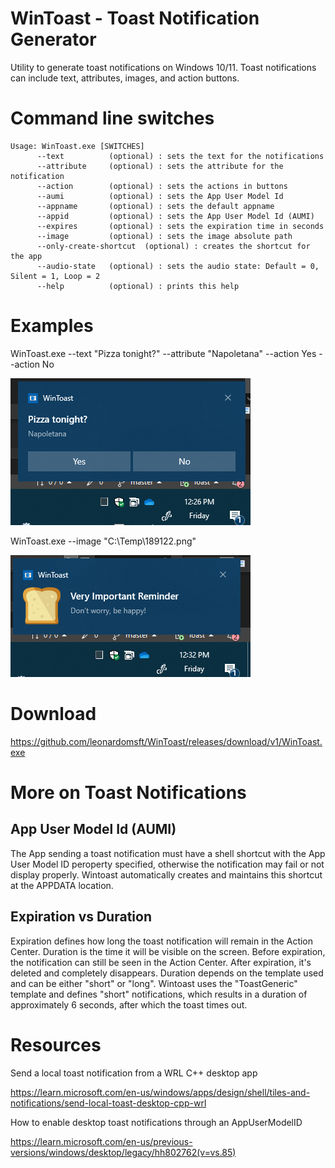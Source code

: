 # WinToast - Toast Notification Generator

Utility to generate toast notifications on Windows 10/11. Toast notifications can include text, attributes, images, and action buttons.

# Command line switches
```
Usage: WinToast.exe [SWITCHES]
      --text          (optional) : sets the text for the notifications
      --attribute     (optional) : sets the attribute for the notification
      --action        (optional) : sets the actions in buttons
      --aumi          (optional) : sets the App User Model Id
      --appname       (optional) : sets the default appname
      --appid         (optional) : sets the App User Model Id (AUMI)
      --expires       (optional) : sets the expiration time in seconds
      --image         (optional) : sets the image absolute path
      --only-create-shortcut  (optional) : creates the shortcut for the app
      --audio-state   (optional) : sets the audio state: Default = 0, Silent = 1, Loop = 2
      --help          (optional) : prints this help
```

# Examples

WinToast.exe --text "Pizza tonight?" --attribute "Napoletana" --action Yes --action No

![Alt text](screenshots/image1.png)


WinToast.exe --image "C:\Temp\189122.png"

![Alt text](screenshots/image3.png)


# Download

https://github.com/leonardomsft/WinToast/releases/download/v1/WinToast.exe

# More on Toast Notifications

## App User Model Id (AUMI)
The App sending a toast notification must have a shell shortcut with the App User Model ID peroperty specified, otherwise the notification may fail or not display properly. Wintoast automatically creates and maintains this shortcut at the APPDATA location.
  
## Expiration vs Duration
Expiration defines how long the toast notification will remain in the Action Center. Duration is the time it will be visible on the screen.
Before expiration, the notification can still be seen in the Action Center. After expiration, it's deleted and completely disappears.
Duration depends on the template used and can be either "short" or "long". Wintoast uses the "ToastGeneric" template and defines "short" notifications, which results in a duration of approximately 6 seconds, after which the toast times out.

# Resources

Send a local toast notification from a WRL C++ desktop app

  https://learn.microsoft.com/en-us/windows/apps/design/shell/tiles-and-notifications/send-local-toast-desktop-cpp-wrl


How to enable desktop toast notifications through an AppUserModelID

https://learn.microsoft.com/en-us/previous-versions/windows/desktop/legacy/hh802762(v=vs.85)

